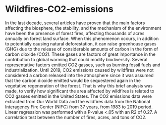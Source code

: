 # Wildfires-CO2-emissions

In the last decade, several articles have proven that the main factors affecting the biosphere, the stability, and the mechanism of the environment have been the presence of forest fires, affecting thousands of acres annually on forest land surface. When this phenomenon occurs, in addition to potentially causing natural deforestation, it can raise greenhouse gases (GHG) due to the release of considerable amounts of carbon in the form of carbon dioxide (CO2). These gases are factors of great importance in the contribution to global warming that could modify biodiversity. Several representative factors emitted CO2 gasses, such as burning fossil fuels and industrialization. Until 2019, CO2 emissions caused by wildfires were not considered a carbon released into the atmosphere since it was assumed that the carbon dioxide emitted would be sequestered again in the vegetative regeneration of the forest. That is why this brief analysis was made, to verify how significant the area affected by wildfires is related to CO2 gasses emitted in the United States. The CO2 emissions data were extracted from Our World Data and the wildfires data from the National Interagency Fire Center (NIFC) from 37 years, from 1983 to 2019 period. Linear regression was performed with a P-value <.05 with an R2 of 0.27. A correlation test between the number of fires, acres, and tons of CO2.
